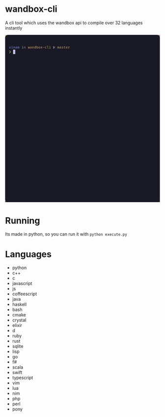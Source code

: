 # wandbox-cli
A cli tool which uses the wandbox api to compile over 32 languages instantly

![](wandbox-cli.gif)

# Running
Its made in python, so you can run it with `python execute.py`

# Languages
- python
- c++
- c
- javascript
- js
- coffeescript
- java
- haskell
- bash
- cmake
- crystal
- elixir
- d
- ruby
- rust
- sqlite
- lisp
- go
- f#
- scala
- swift
- typescript
- vim
- lua
- nim
- php
- perl
- pony
